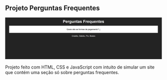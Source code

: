 ## Projeto Perguntas Frequentes

<img src="img/perguntas-frequentes.png"></img> <br>

Projeto feito com HTML, CSS e JavaScript com intuito de simular um site que contém uma seção só sobre perguntas frequentes.
